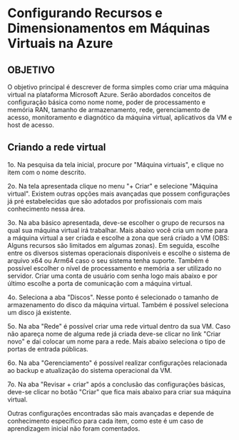 # Configurando Recursos e Dimensionamentos em Máquinas Virtuais na Azure

## OBJETIVO
O objetivo principal é descrever de forma simples como criar uma máquina virtual na plataforma Microsoft Azure. Serão abordados conceitos
de configuração básica como nome nome, poder de processamento e memória RAN, tamanho de armazenamento, rede, gerenciamento de acesso,
monitoramento e diagnótico da máquina virtual, aplicativos da VM e host de acesso.

## Criando a rede virtual
1o. Na pesquisa da tela inicial, procure por "Máquina virtuais", e clique no item com o nome descrito.

2o. Na tela apresentada clique no menu "+ Criar" e selecione "Máquina virtual". Existem outras opções mais avançadas que possem
configurações já pré estabelecidas que são adotados por profissionais com mais conhecimento nessa área.

3o. Na aba básico apresentada, deve-se escolher o grupo de recursos na qual sua máquina virtual irá trabalhar. Mais abaixo você
cria um nome para a máquina virtual a ser criada e escolhe a zona que será criado a VM (OBS: Alguns recursos são limitados em
algumas zonas). Em seguida, escolhe entre os diversos sistemas operacionais disponíveis e escolhe o sistema de arquivo x64 ou
Arm64 caso o seu sistema tenha suporte. Também é possível escolher o nível de processamento e memória a ser utilizado no servidor.
Criar uma conta de usuário com senha logo mais abaixo e por último escolhe a porta de comunicação com a máquina virtual.

4o. Seleciona a aba "Discos". Nesse ponto é selecionado o tamanho de armazenamento do disco da máquina virtual. Também é possível 
seleciona um disco já existente.

5o. Na aba "Rede" é possível criar uma rede virtual dentro da sua VM. Caso não apareça nome de alguma rede já criada deve-se 
clicar no link "Criar novo" e daí colocar um nome para a rede. Mais abaixo seleciona o tipo de portas de entrada públicas.

6o. Na aba "Gerenciamento" é possível realizar configurações relacionada ao backup e atualização do sistema operacional da VM.

7o. Na aba "Revisar + criar" após a conclusão das configurações básicas, deve-se clicar no botão "Criar" que fica mais abaixo para
criar sua máquina virtual.

Outras configurações encontradas são mais avançadas e depende de conhecimento específico para cada item, como este é um caso
de aprendizagem inicial não foram comentados.
